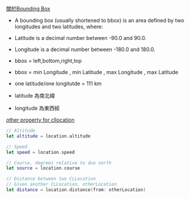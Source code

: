 [關於Bounding Box](https://wiki.openstreetmap.org/wiki/Bounding_Box)

- A bounding box (usually shortened to bbox) is an area defined by two longitudes and two latitudes, where:
- Latitude is a decimal number between -90.0 and 90.0.
- Longitude is a decimal number between -180.0 and 180.0.

- bbox = left,bottom,right,top
- bbox = min Longitude , min Latitude , max Longitude , max Latitude 


- one latitude/one longitutde  = 111 km
- latitude 為南北緯
- longitude 為東西經



[other property for cllocation](https://www.advancedswift.com/user-location-in-swift/)

```swift
// Altitude
let altitude = location.altitude

// Speed
let speed = location.speed

// Course, degrees relative to due north
let source = location.course

// Distance between two CLLocation
// Given another CLLocation, otherLocation
let distance = location.distance(from: otherLocation)

```
